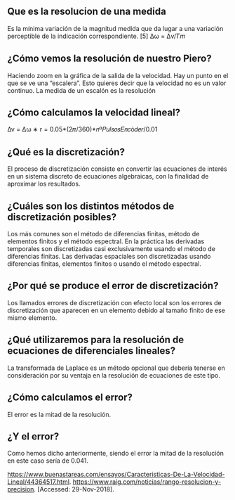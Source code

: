 ## Que es la resolucion de una medida

Es la mínima variación de la magnitud medida que da lugar a una variación 
perceptible de la indicación correspondiente. [5] ∆ω = ∆v/𝑇𝑚
## ¿Cómo vemos la resolución de nuestro Piero? 
Haciendo zoom en la gráfica de la salida de la velocidad. Hay un punto en el que 
se ve una “escalera”. Esto quieres decir que la velocidad no es un valor continuo. 
La medida de un escalón es la resolución
## ¿Cómo calculamos la velocidad lineal?
∆v = ∆ω ∗ r = 0.05*(2𝜋/360)*𝑛º𝑃𝑢𝑙𝑠𝑜𝑠𝐸𝑛𝑐ó𝑑𝑒𝑟/0.01

## ¿Qué es la discretización?
El proceso de discretización consiste en convertir las ecuaciones de interés en 
un sistema discreto de ecuaciones algebraicas, con la finalidad de aproximar los 
resultados.

## ¿Cuáles son los distintos métodos de discretización posibles?
Los más comunes son el método de diferencias finitas, método de elementos 
finitos y el método espectral. En la práctica las derivadas temporales son 
discretizadas casi exclusivamente usando el método de diferencias finitas. Las 
derivadas espaciales son discretizadas usando diferencias finitas, elementos 
finitos o usando el método espectral. 

## ¿Por qué se produce el error de discretización?

Los llamados errores de discretización con efecto local son los errores de
discretización que aparecen en un elemento debido al tamaño finito de ese 
mismo elemento.

## ¿Qué utilizaremos para la resolución de ecuaciones de diferenciales lineales?
La transformada de Laplace es un método opcional que debería tenerse en 
consideración por su ventaja en la resolución de ecuaciones de este tipo. 

## ¿Cómo calculamos el error? 
El error es la mitad de la resolución.

## ¿Y el error? 
Como hemos dicho anteriormente, siendo el error la mitad de la resolución en 
este caso sería de 0.041.

https://www.buenastareas.com/ensayos/Caracteristicas-De-La-Velocidad-Lineal/44364517.html.
https://www.raig.com/noticias/rango-resolucion-y-precision. [Accessed: 29-Nov-2018].

